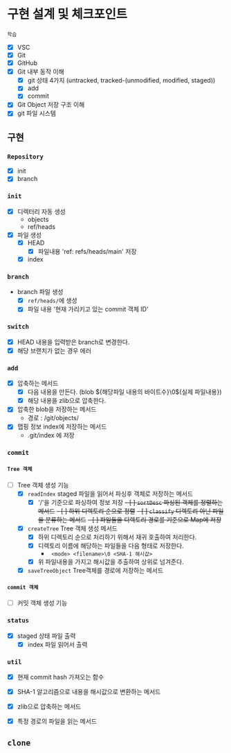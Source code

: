 # 구현 설계 및 체크포인트

`학습`
- [x] VSC
- [x] Git
- [x] GitHub
- [x] Git 내부 동작 이해
  - [x] git 상태 4가지 (untracked, tracked-(unmodified, modified, staged))
  - [x] add
  - [x] commit
- [x] Git Object 저장 구조 이해
- [x] git 파일 시스템

## 구현

### `Repository`

- [x] init
- [x] branch

### `init`

- [x] 디렉터리 자동 생성
  - objects
  - ref/heads
- [x] 파일 생성
  - [x] HEAD
    - [x] 파일내용 'ref: refs/heads/main' 저장
  - [x] index

### `branch`

- branch 파일 생성
  - [x] `ref/heads/`에 생성
  - [x] 파일 내용 '현재 가리키고 있는 commit 객체 ID'

### `switch`

- [x] HEAD 내용을 입력받은 branch로 변경한다.
- [x] 해당 브랜치가 없는 경우 에러

### `add`

- [x] 압축하는 메서드
  - [x] 다음 내용을 만든다. (blob ${해당파일 내용의 바이트수}\0${실제
        파일내용})
  - [x] 해당 내용을 zlib으로 압축한다.
- [x] 압축한 blob을 저장하는 메서드
  - 경로 : /git/objects/
- [x] 맵핑 정보 index에 저장하는 메서드
  - .git/index 에 저장

### `commit`

#### `Tree 객체`
- [ ] Tree 객체 생성 기능
  - [x] `readIndex` staged 파일을 읽어서 파싱후 객체로 저장하는 메서드
    - [x] '/'을 기준으로 파싱하여 정보 저장
  ~~- [ ] `sortDesc` 파싱된 객체를 정렬하는 메서드~~
    ~~-  [ ] 하위 디렉토리 순으로 정렬~~
  ~~- [ ] `classify` 디렉토리 아닌 파일을 분류하는 메서드~~
    ~~- [ ] 파일들을 디렉토리 경로를 기준으로 Map에 저장~~
  - [x] `createTree` Tree 객체 생성 메서드
    - [x] 하위 디렉토리 순으로 처리하기 위해서 재귀 호출하여 처리한다.
    - [x] 디렉토리 이름에 해당하는 파일들을 다음 형태로 저장한다.
      - ` <mode> <filename>\0 <SHA-1 해시값>`
    - [x] 위 파일내용을 가지고 해시값을 추출하여 상위로 넘겨준다.
  - [x] `saveTreeObject` Tree객체를 경로에 저장하는 메서드

#### `commit 객체`
- [ ] 커밋 객체 생성 기능

### `status`
- [x] staged 상태 파일 출력
  - [x] index 파일 읽어서 출력

### `util`

- [x] 현재 commit hash 가져오는 함수
- [x] SHA-1 알고리즘으로 내용을 해시값으로 변환하는 메서드
- [x] zlib으로 압축하는 메서드
- [x] 특정 경로의 파일을 읽는 메서드


## `clone`

